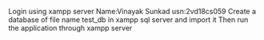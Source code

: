 Login using xampp server
Name:Vinayak Sunkad
usn:2vd18cs059
Create a database of file name test_db in xampp sql server and import it
Then run the application through xampp server
